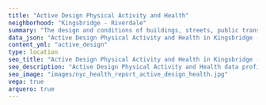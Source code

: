 ```yaml
---
title: "Active Design Physical Activity and Health"
neighborhood: "Kingsbridge - Riverdale"
summary: "The design and conditions of buildings, streets, public transportation and parks influence physical activity, use of active transportation and other healthy behavior. A neighborhood's features can also impact the safety of its residents."
data_json: "Active Design Physical Activity and Health in Kingsbridge - Riverdale"
content_yml: "active_design"
type: location
seo_title: "Active Design Physical Activity and Health in Kingsbridge - Riverdale"
seo_description: "Active Design Physical Activity and Health data profile for the Kingsbridge - Riverdale neighborhood of NYC."
seo_image: "images/nyc_health_report_active_design_health.jpg"
vega: true
arquero: true
---
```

